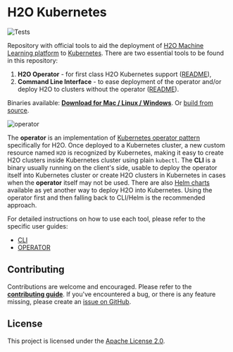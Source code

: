 # H2O Kubernetes

![Tests](https://github.com/h2oai/h2o-kubernetes/workflows/Tests/badge.svg)

Repository with official tools to aid the deployment of [H2O Machine Learning platform](https://github.com/h2oai/h2o-3) to [Kubernetes](https://kubernetes.io/).
There are two essential tools to be found in this repository:

1. **H2O Operator** - for first class H2O Kubernetes support ([README](operator/README.md)),
1. **Command Line Interface** - to ease deployment of the operator and/or deploy H2O to clusters without the operator ([README](cli/README.md)).

Binaries available: [**Download for Mac / Linux / Windows**](https://github.com/h2oai/h2o-kubernetes/releases).
Or [build from source](CONTRIBUTING.md).

![operator](.img/h2o-operator.gif)

The **operator** is an implementation of [Kubernetes operator pattern](https://kubernetes.io/docs/concepts/extend-kubernetes/operator/)
specifically for H2O. Once deployed to a Kubernetes cluster, a new custom resource named `H2O` is recognized by Kubernetes,
making it easy to create H2O clusters inside Kubernetes cluster using plain `kubectl`. The **CLI** is a binary usually running on the client's
side, usable to deploy the operator itself into Kubernetes cluster or create H2O clusters in Kubernetes in cases when the **operator**
itself may not be used. There are also [Helm charts](https://charts.h2o.ai/) available as yet another way to deploy H2O into Kubernetes.
Using the operator first and then falling back to CLI/Helm is the recommended approach.

For detailed instructions on how to use each tool, please refer to the specific user guides:

- [CLI](cli/README.md)
- [OPERATOR](operator/README.md)

## Contributing

Contributions are welcome and encouraged. Please refer to the [**contributing guide**](CONTRIBUTING.md). If you've encountered a bug,
or there is any feature missing, please create an [issue on GitHub](https://github.com/h2oai/h2o-kubernetes).

## License
This project is licensed under the [Apache License 2.0](LICENSE).